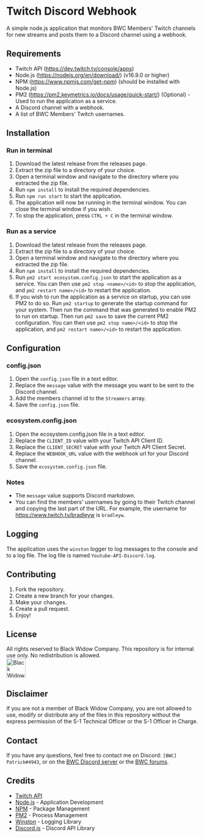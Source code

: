 # Twitch Discord Webhook
A simple node.js application that monitors BWC Members' Twitch channels for new streams and posts them to a Discord channel using a webhook.

## Requirements
- Twitch API (https://dev.twitch.tv/console/apps)
- Node.js (https://nodejs.org/en/download/) (v16.9.0 or higher)
- NPM (https://www.npmjs.com/get-npm) (should be installed with Node.js)
- PM2 (https://pm2.keymetrics.io/docs/usage/quick-start/) (Optional) - Used to run the application as a service.
- A Discord channel with a webhook.
- A list of BWC Members' Twitch usernames.

## Installation
### Run in terminal
1. Download the latest release from the releases page.
2. Extract the zip file to a directory of your choice.
3. Open a terminal window and navigate to the directory where you extracted the zip file.
4. Run `npm install` to install the required dependencies.
5. Run `npm run start` to start the application.
6. The application will now be running in the terminal window. You can close the terminal window if you wish.
7. To stop the application, press `CTRL + C` in the terminal window.

### Run as a service
1. Download the latest release from the releases page.
2. Extract the zip file to a directory of your choice.
3. Open a terminal window and navigate to the directory where you extracted the zip file.
4. Run `npm install` to install the required dependencies.
5. Run `pm2 start ecosystem.config.json` to start the application as a service. You can then use `pm2 stop <name>/<id>` to stop the application, and `pm2 restart name>/<id>` to restart the application.
6. If you wish to run the application as a service on startup, you can use PM2 to do so. Run `pm2 startup` to generate the startup command for your system. Then run the command that was generated to enable PM2 to run on startup. Then run `pm2 save` to save the current PM2 configuration. You can then use `pm2 stop name>/<id>` to stop the application, and `pm2 restart name>/<id>` to restart the application.

## Configuration
### config.json
1. Open the `config.json` file in a text editor.
2. Replace the `message` value with the message you want to be sent to the Discord channel.
3. Add the members channel id to the `Streamers` array.
4. Save the `config.json` file.

### ecosystem.config.json
1. Open the ecosystem.config.json file in a text editor.
2. Replace the `CLIENT_ID` value with your Twitch API Client ID.
3. Replace the `CLIENT_SECRET` value with your Twitch API Client Secret.
4. Replace the `WEBHOOK_URL` value with the webhook url for your Discord channel.
5. Save the `ecosystem.config.json` file.

### Notes
- The `message` value supports Discord markdown.
- You can find the members' usernames by going to their Twitch channel and copying the last part of the URL. For example, the username for https://www.twitch.tv/bradleyw is `bradleyw`.

## Logging
The application uses the `winston` logger to log messages to the console and to a log file. The log file is named `Youtube-API-Discord.log`.

## Contributing
1. Fork the repository.
2. Create a new branch for your changes.
3. Make your changes.
4. Create a pull request.
5. Enjoy!

## License
All rights reserved to Black Widow Company. This repository is for internal use only. No redistribution is allowed.  
[<img alt="Black Widow Company" height="50" src="https://the-bwc.com/PAO/BannerStandard.png"/>](https://www.the-bwc.com)


## Disclaimer
If you are not a member of Black Widow Company, you are not allowed to use, modify or distribute any of the files in this repository without the express permission of the S-1 Technical Officer or the S-1 Officer in Charge.

## Contact
If you have any questions, feel free to contact me on Discord: `[BWC] Patrick#4943`, or on the [BWC Discord server](https://discord.com/invite/the-bwc) or the [BWC forums](https://the-bwc.com/forum/index.php).

## Credits
- [Twitch API](https://dev.twitch.tv/docs/api/)
- [Node.js](https://nodejs.org/en/) - Application Development
- [NPM](https://www.npmjs.com/) - Package Management
- [PM2](https://pm2.keymetrics.io/) - Process Management
- [Winston](https://github.com/winstonjs/winston) - Logging Library
- [Discord.js](https://discord.js.org/) - Discord API Library
